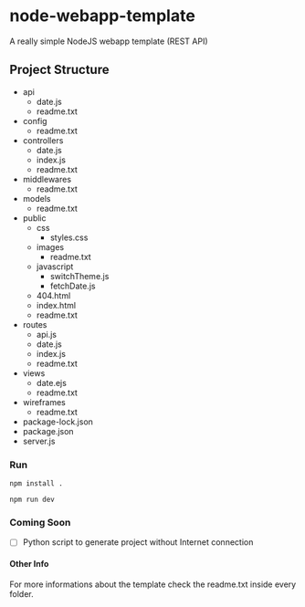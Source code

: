 # node-webapp-template
A really simple NodeJS webapp template (REST API)



## Project Structure

* api
  * date.js
  * readme.txt
* config
  * readme.txt
* controllers
  * date.js
  * index.js
  * readme.txt
* middlewares
  * readme.txt
* models
  * readme.txt
* public
  * css
    * styles.css
  * images
    * readme.txt
  * javascript
    * switchTheme.js
    * fetchDate.js
  * 404.html
  * index.html
  * readme.txt
* routes
  * api.js
  * date.js
  * index.js
  * readme.txt
* views
  * date.ejs
  * readme.txt
* wireframes
  * readme.txt
* package-lock.json
* package.json
* server.js

### Run

```
npm install .
```

```
npm run dev
```



### Coming Soon

- [ ] Python script to generate project without Internet connection

  

#### Other Info

For more informations about the template check the readme.txt inside every folder.


